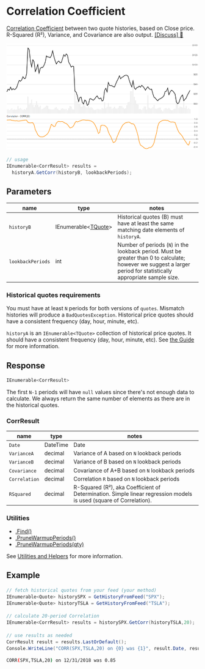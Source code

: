 # Correlation Coefficient

[Correlation Coefficient](https://en.wikipedia.org/wiki/Correlation_coefficient) between two quote histories, based on Close price.  R-Squared (R&sup2;), Variance, and Covariance are also output.
[[Discuss] :speech_balloon:](https://github.com/DaveSkender/Stock.Indicators/discussions/259 "Community discussion about this indicator")

![image](chart.png)

```csharp
// usage
IEnumerable<CorrResult> results =
  historyA.GetCorr(historyB, lookbackPeriods);  
```

## Parameters

| name | type | notes
| -- |-- |--
| `historyB` | IEnumerable\<[TQuote](../../docs/GUIDE.md#historical-quotes)\> | Historical quotes (B) must have at least the same matching date elements of `historyA`.
| `lookbackPeriods` | int | Number of periods (`N`) in the lookback period.  Must be greater than 0 to calculate; however we suggest a larger period for statistically appropriate sample size.

### Historical quotes requirements

You must have at least `N` periods for both versions of `quotes`.  Mismatch histories will produce a `BadQuotesException`.  Historical price quotes should have a consistent frequency (day, hour, minute, etc).

`historyA` is an `IEnumerable<TQuote>` collection of historical price quotes.  It should have a consistent frequency (day, hour, minute, etc).  See [the Guide](../../docs/GUIDE.md) for more information.

## Response

```csharp
IEnumerable<CorrResult>
```

The first `N-1` periods will have `null` values since there's not enough data to calculate.  We always return the same number of elements as there are in the historical quotes.

### CorrResult

| name | type | notes
| -- |-- |--
| `Date` | DateTime | Date
| `VarianceA` | decimal | Variance of A based on `N` lookback periods
| `VarianceB` | decimal | Variance of B based on `N` lookback periods
| `Covariance` | decimal | Covariance of A+B based on `N` lookback periods
| `Correlation` | decimal | Correlation `R` based on `N` lookback periods
| `RSquared` | decimal | R-Squared (R&sup2;), aka Coefficient of Determination.  Simple linear regression models is used (square of Correlation).

### Utilities

- [.Find()](../../docs/UTILITIES.md#find-indicator-result-by-date)
- [.PruneWarmupPeriods()](../../docs/UTILITIES.md#prune-warmup-periods)
- [.PruneWarmupPeriods(qty)](../../docs/UTILITIES.md#prune-warmup-periods)

See [Utilities and Helpers](../../docs/UTILITIES.md#content) for more information.

## Example

```csharp
// fetch historical quotes from your feed (your method)
IEnumerable<Quote> historySPX = GetHistoryFromFeed("SPX");
IEnumerable<Quote> historyTSLA = GetHistoryFromFeed("TSLA");

// calculate 20-period Correlation
IEnumerable<CorrResult> results = historySPX.GetCorr(historyTSLA,20);

// use results as needed
CorrResult result = results.LastOrDefault();
Console.WriteLine("CORR(SPX,TSLA,20) on {0} was {1}", result.Date, result.Corr);
```

```bash
CORR(SPX,TSLA,20) on 12/31/2018 was 0.85
```
